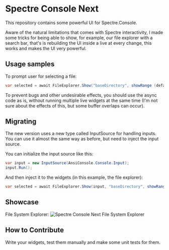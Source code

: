 # Spectre Console Next
This repository contains some powerful UI for Spectre.Console.

Aware of the natural limitations that comes with Spectre interactivity, I made some tricks for being able to show, for example, our file explorer with a search bar, that's is rebuilding the UI inside a live at every change, this works and makes the UI very powerful.

## Usage samples
To prompt user for selecting a file:
```cs
var selected = await FileExplorer.Show("baseDirectory", showRange (defaults to 10));
```
To prevent bugs and other undesirable effects, you should use the async code as is, without running multiple live widgets at the same time (I'm not sure about the effects of this, but some buffer overlaps can occur).

## Migrating
The new version uses a new type called InputSource for handling inputs.
You can use it almost the same way as before, but need to inject the input source.

You can initialize the input source like this:
```cs
var input = new InputSource(AnsiConsole.Console.Input);
input.Run();
```
And then inject it to the widgets (in this example, the file explorer):
```cs
var selected = await FileExplorer.Show(input, "baseDirectory", showRange (defaults to 10));
```

## Showcase
File System Explorer:
![Spectre Console Next File System Explorer](https://user-images.githubusercontent.com/98046863/232319351-18e7eecc-2af9-486f-902a-d2781f222446.gif)

## How to Contribute
Write your widgets, test them manually and make some unit tests for them.
